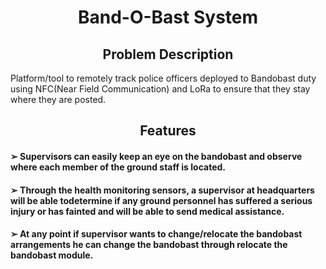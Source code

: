  <h1 align="center">Band-O-Bast System</h1>
 <h2 align="center">Problem Description</h2>

 
 Platform/tool to remotely track police officers deployed to Bandobast duty using NFC(Near Field Communication) and LoRa to ensure that they stay where they are posted.

<h2 align="center">Features</h2>

#### ➢ Supervisors can easily keep an eye on the bandobast and observe where each member of the ground staff is located.
#### ➢ Through the health monitoring sensors, a supervisor at headquarters will be able todetermine if any ground personnel has suffered a serious injury or has fainted and will be able to send medical assistance.
#### ➢ At any point if supervisor wants to change/relocate the bandobast arrangements he can change the bandobast through relocate the bandobast module.
